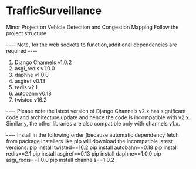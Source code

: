 # TrafficSurveillance
Minor Project on Vehicle Detection and Congestion Mapping
Follow the project structure

---- Note, for the web sockets to function,additional dependencies are required ----
1. Django Channels v1.0.2
2. asgi_redis v1.0.0
3. daphne v1.0.0
4. asgiref v0.13
5. redis v2.1
6. autobahn v0.18
7. twisted v16.2

---- Please note the latest version of Django Channels v2.x has significant code and architecture update and hence the code is incompatible with v2.x. Similarly, the other libraries are also compatible only with channels v1.x.

---- Install in the following order (because automatic dependency fetch from package installers like pip will download the incompatible latest versions:
pip install twisted==16.2 
pip install autobahn==0.18
pip install redis==2.1
pip install asgiref==0.13
pip install daphne==1.0.0
pip asgi_redis==1.0.0
pip install channels==1.0.2
